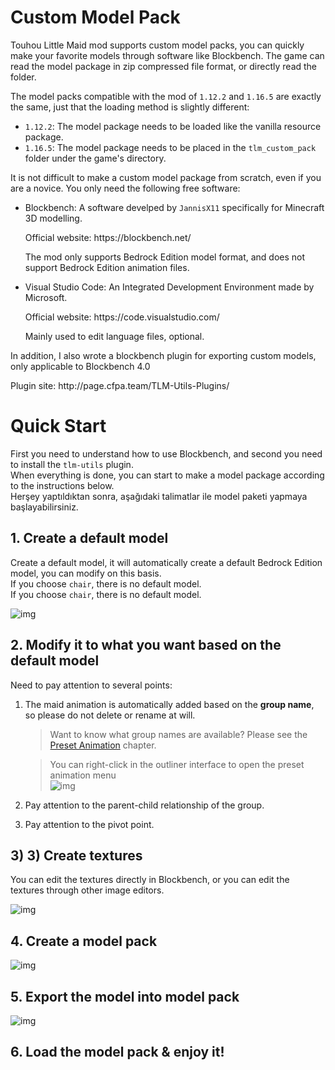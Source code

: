 # Custom Model Pack

Touhou Little Maid mod supports custom model packs, you can quickly make your favorite models through software like Blockbench.
The game can read the model package in zip compressed file format, or directly read the folder.

The model packs compatible with the mod of `1.12.2` and `1.16.5` are exactly the same, just that the loading method is slightly different:

- `1.12.2`: The model package needs to be loaded like the vanilla resource package.
- `1.16.5`: The model package needs to be placed in the `tlm_custom_pack` folder under the game's directory.

It is not difficult to make a custom model package from scratch, even if you are a novice. You only need the following free software:

- Blockbench: A software develped by `JannisX11` specifically for Minecraft 3D modelling.

  Official website: https\://blockbench.net/

  The mod only supports Bedrock Edition model format, and does not support Bedrock Edition animation files.

- Visual Studio Code: An Integrated Development Environment made by Microsoft.

  Official website: https\://code.visualstudio.com/

  Mainly used to edit language files, optional.

In addition, I also wrote a blockbench plugin for exporting custom models, only applicable to Blockbench 4.0

Plugin site: http\://page.cfpa.team/TLM-Utils-Plugins/

# Quick Start

First you need to understand how to use Blockbench, and second you need to install the `tlm-utils` plugin.\
When everything is done, you can start to make a model package according to the instructions below.\
Herşey yaptıldıktan sonra, aşağıdaki talimatlar ile model paketi yapmaya başlayabilirsiniz.

## 1. Create a default model

Create a default model, it will automatically create a default Bedrock Edition model, you can modify on this basis.\
If you choose `chair`, there is no default model.\
If you choose `chair`, there is no default model.

![img](https://i.imgur.com/h6ufpuS.gif)

## 2. Modify it to what you want based on the default model

Need to pay attention to several points:

1. The maid animation is automatically added based on the **group name**, so please do not delete or rename at will.

   > Want to know what group names are available? Please see the [Preset Animation](/preset_animation.md) chapter.

   > You can right-click in the outliner interface to open the preset animation menu\
   > ![img](https://i.imgur.com/N17PbiE.gif)

2. Pay attention to the parent-child relationship of the group.

3. Pay attention to the pivot point.

## 3) 3) Create textures

You can edit the textures directly in Blockbench, or you can edit the textures through other image editors.

![img](https://i.imgur.com/4JOKLMd.gif)

## 4. Create a model pack

![img](https://i.imgur.com/RHq9zf1.gif)

## 5. Export the model into model pack

![img](https://i.imgur.com/Mux4TwJ.gif)

## 6. Load the model pack & enjoy it!
